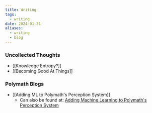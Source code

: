 ```yaml
---
title: Writing
tags:
  - writing
date: 2024-01-31
aliases:
  - writing
  - blog
---
```


### Uncollected Thoughts
- [[Knowledge Entropy?]]
- [[Becoming Good At Things]]

### Polymath Blogs
- [[Adding ML to Polymath's Perception System]]
	- Can also be found at: [Adding Machine Learning to Polymath's Perception System](https://www.polymathrobotics.com/blog/adding-machine-learning-to-polymaths-perception-system)
